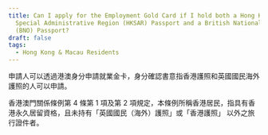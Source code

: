 ```yaml
---
title: Can I apply for the Employment Gold Card if I hold both a Hong Kong
  Special Administrative Region (HKSAR) Passport and a British National Overseas
  (BNO) Passport?
draft: false
tags:
  - Hong Kong & Macau Residents
---
```

申請人可以透過港澳身分申請就業金卡，身分確認書意指香港護照和英國國民海外護照的人可以申請。

香港澳門關係條例第 4 條第 1 項及第 2 項規定，本條例所稱香港居民，指具有香港永久居留資格，且未持有「英國國民（海外）護照」或「香港護照」 以外之旅行證件者。